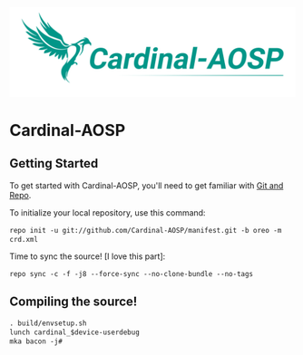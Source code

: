 <img src="https://raw.githubusercontent.com/Cardinal-AOSP/manifest/n7/crd.png">

Cardinal-AOSP
===================


Getting Started
---------------

To get started with Cardinal-AOSP, you'll need to get familiar with
[Git and Repo](http://source.android.com/download/using-repo).


To initialize your local repository, use this command:


	repo init -u git://github.com/Cardinal-AOSP/manifest.git -b oreo -m crd.xml


Time to sync the source! [I love this part]:

	repo sync -c -f -j8 --force-sync --no-clone-bundle --no-tags

Compiling the source!
---------------------
	. build/envsetup.sh
	lunch cardinal_$device-userdebug
	mka bacon -j#